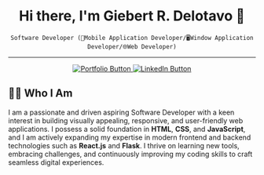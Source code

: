 <h1 align="center">Hi there, I'm Giebert R. Delotavo 👋</h1>

<p align="center">
  <code>Software Developer (📱Mobile Application Developer/🖥️Window Application Developer/🌐Web Developer)</code>
</p>

---

<p align="center">
  <a href="https://gieexe.vercel.app/" target="_blank">
    <img src="https://img.shields.io/badge/My_Portfolio-333333?style=for-the-badge&logo=react&logoColor=white" alt="Portfolio Button" />
  </a>
  <a href="https://www.linkedin.com/in/giebert-delotavo-924422259/" target="_blank">
    <img src="https://img.shields.io/badge/Connect_on_LinkedIn-0A66C2?style=for-the-badge&logo=linkedin&logoColor=white" alt="LinkedIn Button" />
  </a>
</p>

## 👨‍💻 Who I Am

I am a passionate and driven aspiring Software Developer with a keen interest in building visually appealing, responsive, and user-friendly web applications. I possess a solid foundation in **HTML**, **CSS**, and **JavaScript**, and I am actively expanding my expertise in modern frontend and backend technologies such as **React.js** and **Flask**. I thrive on learning new tools, embracing challenges, and continuously improving my coding skills to craft seamless digital experiences.
